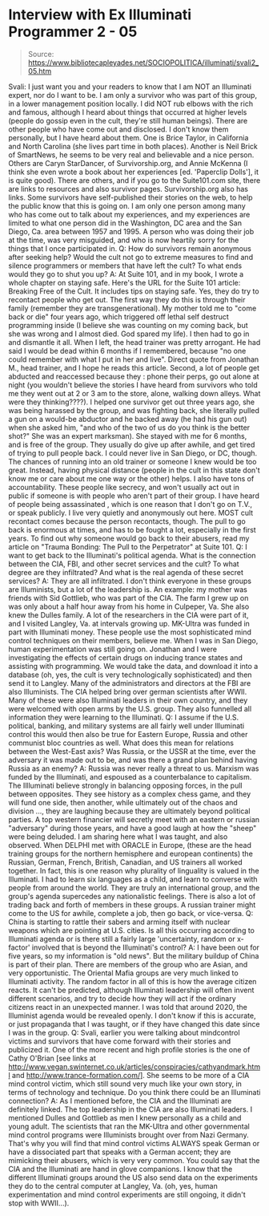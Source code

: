 # Interview with Ex Illuminati Programmer 2 - 05

> Source: https://www.bibliotecapleyades.net/SOCIOPOLITICA/illuminati/svali2_05.htm

Svali: I just want you and your readers to know that
I am NOT an
Illuminati expert, nor do I want to be. I am only a survivor who was
part of this group, in a lower management position locally. I did
NOT rub elbows with the rich and famous, although I heard about
things that occurred at higher levels (people do gossip even in the
cult, they're still human beings).
There are other people who have come out and disclosed. I don't know
them personally, but I have heard about them. One is Brice Taylor,
in California and North Carolina (she lives part time in both
places). Another is
Neil Brick of
SmartNews, he seems to be very
real and believable and a nice person. Others are Caryn StarDancer,
of
Survivorship.org, and Annie McKenna (I think she even wrote a
book about her experiences [ed. 'Paperclip Dolls'], it is quite
good). There are others, and if you go to the Suite101.com site,
there are links to resources and also survivor pages.
Survivorship.org also has links.
Some survivors have self-published their stories on the web, to help
the public know that this is going on. I am only one person among
many who has come out to talk about my experiences, and my
experiences are limited to what one person did in the Washington, DC
area and the San Diego, Ca. area between 1957 and 1995. A person who
was doing their job at the time, was very misguided, and who is now
heartily sorry for the things that I once participated in.
Q: How do survivors remain anonymous after seeking help? Would the
cult not go to extreme measures to find and silence programmers or
members that have left the cult? To what ends would they go to shut
you up?
A: At Suite 101, and in my book, I wrote a whole chapter on staying
safe. Here's the URL for the Suite 101 article:
Breaking Free of the
Cult. It includes tips on staying safe.
Yes, they do try to recontact people who get out. The first way they
do this is through their family (remember they are transgenerational).
My mother told me to "come back or die" four years ago, which
triggered off lethal self destruct programming inside (I believe she
was counting on my coming back, but she was wrong and I almost died.
God spared my life). I then had to go in and dismantle it all. When
I left, the head trainer was pretty arrogant. He had said I would be
dead within 6 months if I remembered, because "no one could remember
with what I put in her and live". Direct quote from Jonathan M.,
head trainer, and I hope he reads this article.
Second, a lot of people get abducted and reaccessed because they :
phone their perps, go out alone at night (you wouldn't believe the
stories I have heard from survivors who told me they went out at 2
or 3 am to the store, alone, walking down alleys. What were they
thinking????).
I helped one survivor get out three years ago, she was being
harassed by the group, and was fighting back, she literally pulled
a gun on a would-be abductor and he backed away (he had his gun out)
when she asked him, "and who of the two of us do you think is the
better shot?" She was an expert marksman). She stayed with me for 6
months, and is free of the group.
They usually do give up after awhile, and get tired of trying to
pull people back. I could never live in San Diego, or DC, though.
The chances of running into an old trainer or someone I knew would
be too great. Instead, having physical distance (people in the cult
in this state don't know me or care about me one way or the other)
helps. I also have tons of accountability. These people like
secrecy, and won't usually act out in public if someone is with
people who aren't part of their group. I have heard of people being
assassinated , which is one reason that I don't go on T.V., or speak
publicly. I live very quietly and anonymously out here. MOST cult
recontact comes because the person recontacts, though. The pull to
go back is enormous at times, and has to be fought a lot, especially
in the first years. To find out why someone would go back to their
abusers, read my article on "Trauma Bonding: The Pull to the
Perpetrator" at Suite 101.
Q: I want to get back to the
Illuminati's political agenda. What is
the connection between the CIA, FBI, and other secret services and
the cult? To what degree are they infiltrated? And what is the real
agenda of these secret services?
A: They are all infiltrated. I don't think everyone in these groups
are Illuminists, but a lot of the leadership is. An example: my
mother was friends with Sid Gottlieb, who was part of the
CIA. The
farm I grew up on was only about a half hour away from his home in
Culpeper, Va. She also knew the Dulles family. A lot of the
researchers in the CIA were part of it, and I visited
Langley, Va.
at intervals growing up. MK-Ultra was funded in part with Illuminati
money. These people use the most sophisticated mind control
techniques on their members, believe me.
When I was in San Diego, human experimentation was still going on.
Jonathan and I were investigating the effects of certain drugs on
inducing trance states and assisting with programming. We would take
the data, and download it into a database (oh, yes, the cult is very
technologically sophisticated) and then send it to Langley.
Many of the administrators and directors at the FBI
are also
Illuminists. The CIA helped bring over german scientists after WWII.
Many of these were also Illuminati leaders in their own country, and
they were welcomed with open arms by the U.S. group. They also funnelled all information they were learning to the Illuminati.
Q: I assume if the U.S. political, banking, and military systems are
all fairly well under Illuminati control this would then also be
true for Eastern Europe, Russia and other communist bloc countries
as well. What does this mean for relations between the West-East
axis? Was Russia, or the USSR at the time, ever the adversary it was
made out to be, and was there a grand plan behind having Russia as
an enemy?
A: Russia was never really a threat to us.
Marxism was funded by the
Illuminati, and espoused as a counterbalance to capitalism.
The Illluminati believe strongly in balancing opposing forces, in the
pull between opposites. They see history as a complex chess game,
and they will fund one side, then another, while ultimately out of
the chaos and division ..., they are laughing because they are
ultimately beyond political parties. A top western financier will
secretly meet with an eastern or russian "adversary" during those
years, and have a good laugh at how the "sheep" were being deluded.
I am sharing here what I was taught, and also observed.
When
DELPHI met with ORACLE in Europe, (these are the
head training
groups for the northern hemisphere and european continents) the
Russian, German, French, British, Canadian, and US trainers all
worked together. In fact, this is one reason why plurality of linguality is valued in
the Illuminati. I had to learn six languages
as a child, and learn to converse with people from around the world.
They are truly an international group, and the group's agenda supercedes any nationalistic feelings. There is also a lot of
trading back and forth of members in these groups. A russian trainer
might come to the US for awhile, complete a job, then go back, or
vice-versa.
Q: China is starting to rattle their sabers and arming itself with
nuclear weapons which are pointing at U.S. cities. Is all this
occurring according to Illuminati agenda or is there still a fairly
large 'uncertainty, random or x-factor' involved that is beyond the
Illuminati's control?
A: I have been out for five years, so my information is "old news".
But the military buildup of China is part of their plan. There are
members of the group who are Asian, and very opportunistic. The
Oriental Mafia groups are very much linked to Illuminati activity.
The random factor in all of this is how the average citizen reacts.
It can't be predicted, although Illuminati leadership will often
invent different scenarios, and try to decide how they will act if
the ordinary citizens react in an unexpected manner.
I was told that
around 2020, the Illuminist agenda would be revealed
openly. I don't know if this is accurate, or just propaganda that I
was taught, or if they have changed this date since I was in the
group.
Q: Svali, earlier you were talking about
mindcontrol victims and
survivors that have come forward with their stories and
publicized
it. One of the more recent and high profile stories is the one of
Cathy O'Brian [see links at
http://www.vegan.swinternet.co.uk/articles/conspiracies/cathyandmark.html
and
http://www.trance-formation.com/]. She seems to be more of a
CIA mind control victim, which still sound very much like your own
story, in terms of technology and technique. Do you think there
could be an Illuminati connection?
A: As I mentioned before, the
CIA and the Illuminati are definitely
linked. The top leadership in the CIA are also Illuminati leaders. I
mentioned Dulles and Gottlieb as men I knew personally as a child
and young adult. The scientists that ran the MK-Ultra and other
governmental mind control programs were Illuminists brought over
from Nazi Germany. That's why you will find that mind control
victims ALWAYS speak German or have a dissociated part that speaks
with a German accent; they are mimicking their abusers, which is
very very common.
You could say that the CIA and the
Illuminati are hand in glove
companions. I know that the different Illuminati groups around the
US also send data on the experiments they do to the central computer
at Langley, Va. (oh, yes, human experimentation and mind control
experiments are still ongoing, it didn't stop with WWII...).
